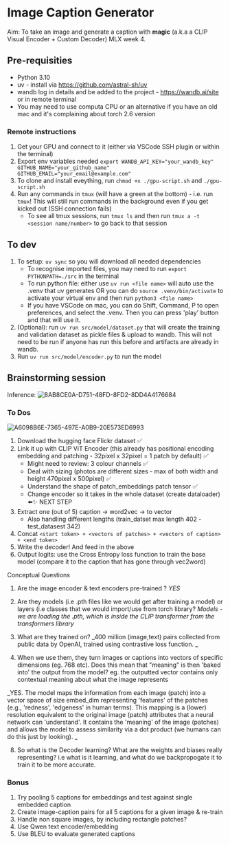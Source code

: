 # Image Caption Generator
Aim: To take an image and generate a caption with **magic** (a.k.a a CLIP Visual Encoder + Custom Decoder)
MLX week 4.

## Pre-requisities 
- Python 3.10
- uv - install via https://github.com/astral-sh/uv
- wandb log in details and be added to the project - https://wandb.ai/site or in remote terminal 
- You may need to use computa CPU or an alternative if you have an old mac and it's complaining about torch 2.6 version

### Remote instructions
1. Get your GPU and connect to it (either via VSCode SSH plugin or within the terminal)
2. Export env variables needed `export WANDB_API_KEY="your_wandb_key" GITHUB_NAME="your_github_name" GITHUB_EMAIL="your_email@example.com"`
3. To clone and install eveything, run `chmod +x ./gpu-script.sh` and `./gpu-script.sh`
4. Run any commands in `tmux` (will have a green at the bottom) - i.e. run `tmux`! This will still run commands in the background even if you get kicked out (SSH connection fails)
    - To see all tmux sessions, run `tmux ls` and then run `tmux a -t <session name/number>` to go back to that session

## To dev
1. To setup: `uv sync` so you will download all needed dependencies
    - To recognise imported files, you may need to run `export PYTHONPATH=./src` in the terminal
    - To run python file: either use `uv run <file name>` will auto use the .venv that uv generates OR you can do `source .venv/bin/activate` to activate your virtual env and then run `python3 <file name>`
    - If you have VSCode on mac, you can do Shift, Command, P to open preferences, and select the .venv. Then you can press 'play' button and that will use it.
2. (Optional): run `uv run src/model/dataset.py` that will create the training and validation dataset as pickle files & upload to wandb. This will not need to be run if anyone has run this before and artifacts are already in wandb.
3. Run `uv run src/model/encoder.py` to run the model

## Brainstorming session
Inference:
![8AB8CE0A-D751-48FD-8FD2-8DD4A4176684](https://github.com/user-attachments/assets/02822402-1b06-412a-aed6-67df45cd1a94)

### To Dos
![A6098B6E-7365-497E-A0B9-20E573ED6993](https://github.com/user-attachments/assets/7fa56d04-5c6c-4963-b960-1071c5cd63c2)

1. Download the hugging face Flickr dataset ✅
2. Link it up with CLIP ViT Encoder (this already has positional encoding embedding and patching - 32pixel x 32pixel = 1 patch by default) ✅
    - Might need to review: 3 colour channels ✅
    - Deal with sizing (photos are different sizes - max of both width and height 470pixel x 500pixel) ✅
    - Understand the shape of patch_embeddings patch tensor ✅
    - Change encoder so it takes in the whole dataset (create dataloader) ⬅️✨ NEXT STEP 
3. Extract one (out of 5) caption -> word2vec -> to vector 
    - Also handling different lengths (train_datset max length 402 - test_datasest 342)
4. Concat `<start token> + <vectors of patches> + <vectors of caption> + <end token>`
5. Write the decoder! And feed in the above
6. Output logits: use the Cross Entropy loss function to train the base model (compare it to the caption that has gone through vec2word)


Conceptual Questions
1. Are the image encoder & text encoders pre-trained ?
_YES_
   
2. Are they models (i.e .pth files like we would get after training a model) or layers (i.e classes that we would import/use from torch library? 
_Models - we are loading the .pth, which is inside the CLIP transformer from the transformers library_

4. What are they trained on?
_400 million (image,text) pairs collected from public data by OpenAI, trained using contrastive loss function. _
   
6. When we use them, they turn images or captions into vectors of specific dimensions (eg. 768 etc). Does this mean that "meaning" is then 'baked into' the output from the model? eg. the outputted vector contains only contextual meaning about what the image represents

_YES. The model maps the information from each image (patch) into a vector space of size embed_dim representing 'features' of the patches (e.g., 'redness', 'edgeness' in human terms). This mapping is a (lower) resolution equivalent to the original image (patch) attributes that a neural network can 'understand'. It contains the 'meaning' of the image (patches) and allows the model to assess similarity via a dot product (we humans can do this just by looking). _

8. So what is the Decoder learning? What are the weights and biases really representing? i.e what is it learning, and what do we backpropogate it to train it to be more accurate.  

### Bonus 
1. Try pooling 5 captions for embeddings and test against single embedded caption
2. Create image-caption pairs for all 5 captions for a given image & re-train
3. Handle non square images, by including rectangle patches? 
4. Use Qwen text encoder/embedding 
5. Use BLEU to evaluate generated captions
